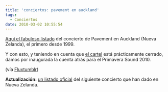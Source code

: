 ```yaml
---
title: 'conciertos: pavement en auckland'
tags:
  - Conciertos
date: 2010-03-02 10:55:54
---
```


[Aquí el fabuloso listado](http://piero.posterous.com/pavement-auckland-town-hall-march-1-2010) del concierto de Pavement en Auckland (Nueva Zelanda), el primero desde 1999.

Y con esto, y teniendo en cuenta que [el cartel](http://www.primaverasound.com/ps.php?seccion=cartel&amp;idioma=es) está prácticamente cerrado, damos por inaugurada la cuenta atrás para el Primavera Sound 2010.

(vía [Fluxtumblr](http://perpetua.tumblr.com/post/420039778/this-is-pavement-in-auckland-new-zealand-earlier))

<span style="font-weight: bold;">Actualización:</span> [un listado oficial](http://perpetua.tumblr.com/post/420092085/todays-setlist-via-brooklyn-vegan-i-love-that) del siguiente concierto que han dado en Nueva Zelanda.
